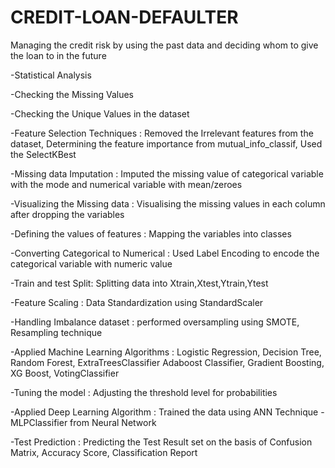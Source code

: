 # CREDIT-LOAN-DEFAULTER
Managing the credit risk by using the past data and deciding whom to give the loan to in the future



-Statistical Analysis

-Checking the Missing Values

-Checking the Unique Values in the dataset

-Feature Selection Techniques : Removed the Irrelevant features from the dataset, Determining the feature importance from mutual_info_classif, Used the SelectKBest

-Missing data Imputation : Imputed the missing value of categorical variable with the mode and numerical variable with mean/zeroes

-Visualizing the Missing data : Visualising the missing values in each column after dropping the variables

-Defining the values of features : Mapping the variables into classes 

-Converting Categorical to Numerical : Used Label Encoding to encode the categorical variable with numeric value

-Train and test Split: Splitting data into Xtrain,Xtest,Ytrain,Ytest

-Feature Scaling : Data Standardization using StandardScaler

-Handling Imbalance dataset : performed oversampling using SMOTE, Resampling technique

-Applied Machine Learning Algorithms : Logistic Regression, Decision Tree, Random Forest, ExtraTreesClassifier Adaboost Classifier, Gradient Boosting, XG Boost,                                              VotingClassifier

-Tuning the model : Adjusting the threshold level for probabilities

-Applied Deep Learning Algorithm : Trained the data using ANN Technique - MLPClassifier from Neural Network

-Test Prediction : Predicting the Test Result set on the basis of Confusion Matrix, Accuracy Score, Classification Report



